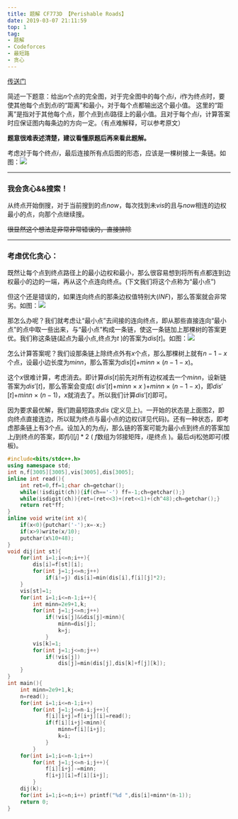 ```yaml
---
title: 题解 CF773D 【Perishable Roads】
date: 2019-03-07 21:11:59
top: 1
tag: 
- 题解
- Codeforces
- 最短路
- 贪心
---
```

[传送门](https://www.luogu.org/problemnew/show/CF773D)

简述一下题意：给出$n$个点的完全图，对于完全图中的每个点$i$，$i$作为终点时，要使其他每个点到点$i$的“距离”和最小，对于每个点都输出这个最小值。
这里的“距离”是指对于其他每个点，那个点到点$i$路径上的最小值。且对于每个点$i$，计算答案时应保证图内每条边的方向一定。（有点难解释，可以参考原文）

**题意很难表述清楚，建议看懂原题后再来看此题解。**

考虑对于每个终点$i$，最后连接所有点后图的形态，应该是一棵树接上一条链。如图：![](https://s2.ax1x.com/2019/04/30/E8iUmR.jpg)

------------
### 我会贪心&&搜索！
从终点开始倒搜，对于当前搜到的点$now$，每次找到未$vis$的且与$now$相连的边权最小的点，向那个点继续搜。

~~很显然这个想法是非常非常错误的，直接排除~~

------------
### 考虑优化贪心：
既然让每个点到终点路径上的最小边权和最小，那么很容易想到将所有点都连到边权最小的边的一端，再从这个点连向终点。$($下文我们将这个点称为“最小点”$)$

但这个还是错误的，如果连向终点的那条边权值特别大$(INF)$，那么答案就会非常劣。如图：![](https://s2.ax1x.com/2019/04/30/E8itX9.jpg)

那怎么办呢？我们就考虑让“最小点”去间接的连向终点，即从那些直接连向“最小点”的点中取一些出来，与“最小点”构成一条链，使这一条链加上那棵树的答案更优。我们称这条链$($起点为最小点,终点为$t$ $)$的答案为$dis[t]$。如图：![](https://s2.ax1x.com/2019/04/30/E8ia01.jpg)

怎么计算答案呢？我们设那条链上除终点外有$x$个点，那么那棵树上就有$n-1-x$个点，设最小边长度为$minn$，那么答案为$dis[t]$+$minn$ $\times$ $(n-1-x)$。

这个$x$很难计算，考虑消去。即计算$dis[t]$前先对所有边权减去一个$minn$，设新链答案为$dis'[t]$，那么答案会变成$($ $dis'[t]$+$minn$ $\times$ $x$ $)$+$minn$ $\times$ $(n-1-x)$，即$dis'[t]$+$minn$ $\times$ $(n-1)$，$x$就消去了。所以我们计算$dis'[t]$即可。

因为要求最优解，我们跑最短路求$dis$ $($定义见上$)$。一开始的状态是上面图2，即向终点直接连边，所以赋为终点与最小点的边权$($详见代码$)$。还有一种状态，即考虑那条链上有3个点。设加入的为点$j$，那么链的答案可能为最小点到终点的答案加上$j$到终点的答案，即$f[i][j]*2$ $($ $f$数组为邻接矩阵，$i$是终点 $)$。最后$dij$松弛即可$($模板$)$。


```cpp
#include<bits/stdc++.h>
using namespace std;
int n,f[3005][3005],vis[3005],dis[3005];
inline int read(){
    int ret=0,ff=1;char ch=getchar();
    while(!isdigit(ch)){if(ch=='-') ff=-1;ch=getchar();}
    while(isdigit(ch)){ret=(ret<<3)+(ret<<1)+(ch^48);ch=getchar();}
    return ret*ff;
}
inline void write(int x){
    if(x<0){putchar('-');x=-x;}
    if(x>9)write(x/10);
    putchar(x%10+48);
}
void dij(int st){
    for(int i=1;i<=n;i++){
        dis[i]=f[st][i];
        for(int j=1;j<=n;j++)
            if(i!=j) dis[i]=min(dis[i],f[i][j]*2);
    }
    vis[st]=1;
    for(int i=1;i<=n-1;i++){
        int minn=2e9+1,k;
        for(int j=1;j<=n;j++)
            if(!vis[j]&&dis[j]<minn){
                minn=dis[j];
                k=j;
            }
        vis[k]=1;
        for(int j=1;j<=n;j++)
            if(!vis[j])
                dis[j]=min(dis[j],dis[k]+f[j][k]);
    }
}
int main(){
    int minn=2e9+1,k;
    n=read();
    for(int i=1;i<=n-1;i++)
        for(int j=1;j<=n-i;j++){
            f[i][i+j]=f[i+j][i]=read();
            if(f[i][i+j]<minn){
                minn=f[i][i+j];
                k=i;
            }
        }
    for(int i=1;i<=n-1;i++)
        for(int j=1;j<=n-i;j++){
            f[i][i+j]-=minn;
            f[i+j][i]=f[i][i+j];
        }        
    dij(k);
    for(int i=1;i<=n;i++) printf("%d ",dis[i]+minn*(n-1));
    return 0;
}
```